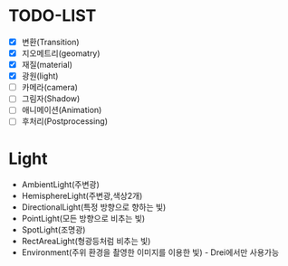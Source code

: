 # TODO-LIST

- [x] 변환(Transition)
- [x] 지오메트리(geomatry)
- [x] 재질(material)
- [x] 광원(light)
- [ ] 카메라(camera)
- [ ] 그림자(Shadow)
- [ ] 애니메이션(Animation)
- [ ] 후처리(Postprocessing)

# Light

- AmbientLight(주변광)
- HemisphereLight(주변광,색상2개)
- DirectionalLight(특정 방향으로 향하는 빛)
- PointLight(모든 방향으로 비추는 빛)
- SpotLight(조명광)
- RectAreaLight(형광등처럼 비추는 빛)
- Environment(주위 환경을 촬영한 이미지를 이용한 빛) - Drei에서만 사용가능
